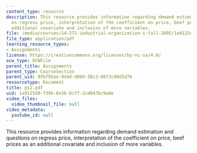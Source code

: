 ```yaml
---
content_type: resource
description: This resource provides information regarding demand estimation and questions
  on regress price, interpretation of the coefficient on price, beef prices as an
  additional covariate and inclusion of more variables.
file: /media/courses/14-271-industrial-organization-i-fall-2005/1a9125d9f3966e360cf72cd047bc9a8e_ps2.pdf
file_type: application/pdf
learning_resource_types:
- Assignments
license: https://creativecommons.org/licenses/by-nc-sa/4.0/
ocw_type: OCWFile
parent_title: Assignments
parent_type: CourseSection
parent_uid: 9fb792ee-9d4d-d09d-58c3-0673c90d5d7b
resourcetype: Document
title: ps2.pdf
uid: 1a9125d9-f396-6e36-0cf7-2cd047bc9a8e
video_files:
  video_thumbnail_file: null
video_metadata:
  youtube_id: null
---
```

This resource provides information regarding demand estimation and questions on regress price, interpretation of the coefficient on price, beef prices as an additional covariate and inclusion of more variables.